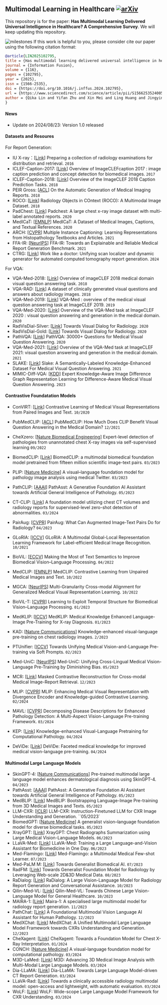 ## Multimodal Learning in Healthcare [![arXiv](https://img.shields.io/badge/<arXiv>-<2408.12880>-<COLOR>)](https://arxiv.org/pdf/2408.12880)


This repository is for the paper: **Has Multimodal Learning Delivered Universal Intelligence in Healthcare? A Comprehensive Survey**. We will keep updating this repository.

![milestones](figure/intro.png)
If this work is helpful to you, please consider cite our paper using the following citation format:

```bibtex
@article{LIN2025102795,
title = {Has multimodal learning delivered universal intelligence in healthcare? A comprehensive survey},
journal = {Information Fusion},
volume = {116},
pages = {102795},
year = {2025},
issn = {1566-2535},
doi = {https://doi.org/10.1016/j.inffus.2024.102795},
url = {https://www.sciencedirect.com/science/article/pii/S1566253524005736},
author = {Qika Lin and Yifan Zhu and Xin Mei and Ling Huang and Jingying Ma and Kai He and Zhen Peng and Erik Cambria and Mengling Feng}
}
```

#### News

- Update on 2024/08/23: Version 1.0 released

#### Datasets and Resoures

For Report Generation:

- IU X-ray：[[Link](https://academic.oup.com/jamia/article/23/2/304/2572395?login=true)] Preparing a collection of radiology examinations for distribution and retrieval. `2016`
- ICLEF-Caption-2017: [[Link](https://arodes.hes-so.ch/record/2258?v=pdf)] Overview of ImageCLEFcaption 2017 : image caption prediction and concept detection for biomedical images. `2017`
- ICLEF-Caption-2018: [[Link](https://repository.essex.ac.uk/22744/)] Overview of the ImageCLEF 2018 Caption Prediction Tasks. `2018`
- PEIR Gross: [[ACL](https://arxiv.org/pdf/1711.08195)] On the Automatic Generation of Medical Imaging Reports. `2018`
- ROCO: [[Link](https://academic.oup.com/jamia/article/23/2/304/2572395?login=true)] Radiology Objects in COntext (ROCO): A Multimodal Image Dataset. `2018`
- PadChest: [[Link](https://arxiv.org/pdf/1901.07441)] Padchest: A large chest x-ray image dataset with multi-label annotated reports. `2020`
- MedICaT: [[EMNLP](https://arxiv.org/pdf/2010.06000)] MedICaT: A Dataset of Medical Images, Captions, and Textual References. `2020`
- ARCH: [[CVPR](https://openaccess.thecvf.com/content/CVPR2021/papers/Gamper_Multiple_Instance_Captioning_Learning_Representations_From_Histopathology_Textbooks_and_Articles_CVPR_2021_paper.pdf)] Multiple Instance Captioning: Learning Representations from Histopathology Textbooks and Articles. `2021`
- FFA-IR: [[NeurIPS](https://openreview.net/pdf?id=FgYTwJbjbf)] FFA-IR: Towards an Explainable and Reliable Medical Report Generation Benchmark. `2021`
- CTRG: [[Link](https://www.sciencedirect.com/science/article/abs/pii/S0957417423019449)] Work like a doctor: Unifying scan localizer and dynamic generator for automated computed tomography report generation. `2024`

For VQA:

- VQA-Med-2018: [[Link](https://arodes.hes-so.ch/record/2780?ln=en&v=pdf)] Overview of imageCLEF 2018 medical domain visual question answering task. `2018`
- VQA-RAD: [[Link](https://www.nature.com/articles/sdata2018251)] A dataset of clinically generated visual questions and answers about radiology images. `2018`
- VQA-Med-2019: [[Link](https://arodes.hes-so.ch/record/4214?v=pdf)] VQA-Med : overview of the medical visual question answering task at ImageCLEF 2019. `2019`
- VQA-Med-2020: [[Link](https://arodes.hes-so.ch/record/6454?ln=fr&v=pdf)] Overview of the VQA-Med task at ImageCLEF 2020 : visual question answering and generation in the medical domain. `2020`
- RadVisDial-Silver: [[Link](https://aclanthology.org/2020.bionlp-1.6.pdf)] Towards Visual Dialog for Radiology. `2020`
- RadVisDial-Gold: [[Link](https://aclanthology.org/2020.bionlp-1.6.pdf)] Towards Visual Dialog for Radiology. `2020`
- PathVQA: [[Link](https://arxiv.org/pdf/2003.10286)] PathVQA: 30000+ Questions for Medical Visual Question Answering. `2020`
- VQA-Med-2021: [[Link](https://arodes.hes-so.ch/record/9062?ln=de&v=pdf)] Overview of the VQA-Med task at ImageCLEF 2021: visual question answering and generation in the medical domain. `2021`
- SLAKE: [[Link](https://arxiv.org/pdf/2102.09542)] Slake: A Semantically-Labeled Knowledge-Enhanced Dataset For Medical Visual Question Answering. `2021`
- MIMIC-Diff-VQA: [[KDD](https://dl.acm.org/doi/pdf/10.1145/3580305.3599819)] Expert Knowledge-Aware Image Difference Graph Representation Learning for Difference-Aware Medical Visual Question Answering. `2023`

#### Contrastive Foundatation Models

- ConVIRT: [[Link](https://proceedings.mlr.press/v182/zhang22a/zhang22a.pdf)] Contrastive Learning of Medical Visual Representations
  from Paired Images and Text. `10/2020`
- PubMedCLIP: [[ACL](https://aclanthology.org/2023.findings-eacl.88.pdf)] PubMedCLIP: How Much Does CLIP Benefit Visual Question Answering in the Medical Domain? `12/2021`
- CheXzero: [[Nature Biomedical Engineering](https://www.nature.com/articles/s41551-022-00936-9)] Expert-level detection of pathologies from unannotated chest X-ray images via self-supervised learning `09/2022`
- BiomedCLIP: [[Link](https://arxiv.org/pdf/2303.00915)] BiomedCLIP: a multimodal biomedical foundation model
  pretrained from fifteen million scientific image-text pairs. `03/2023`
- PLIP: [[Nature Medicine](https://www.nature.com/articles/s41591-023-02504-3)] A visual–language foundation model for pathology image analysis using medical Twitter. `03/2023`
- PathCLIP: [[AAAI](https://ojs.aaai.org/index.php/AAAI/article/view/28308)] PathAsst: A Generative Foundation AI Assistant towards Artificial General Intelligence of Pathology. `05/2023`
- CT-CLIP: [[Link](https://arxiv.org/pdf/2403.17834)] A foundation model utilizing chest CT volumes and radiology
  reports for supervised-level zero-shot detection of abnormalities. `03/2024`
- PairAug: [[CVPR](https://openaccess.thecvf.com/content/CVPR2024/papers/Xie_PairAug_What_Can_Augmented_Image-Text_Pairs_Do_for_Radiology_CVPR_2024_paper.pdf)] PairAug: What Can Augmented Image-Text Pairs Do for Radiology? `04/2023`

- GLoRIA: [[ICCV](https://openaccess.thecvf.com/content/ICCV2021/papers/Huang_GLoRIA_A_Multimodal_Global-Local_Representation_Learning_Framework_for_Label-Efficient_Medical_ICCV_2021_paper.pdf)] GLoRIA: A Multimodal Global-Local Representation Learning Framework for Label-efficient Medical Image Recognition. `10/2021`
- BioViL: [[ECCV](https://arxiv.org/pdf/2204.09817)] Making the Most of Text Semantics to Improve Biomedical Vision–Language Processing. `04/2022`
- MedCLIP: [[EMNLP](https://arxiv.org/pdf/2210.10163)] MedCLIP: Contrastive Learning from Unpaired Medical Images and Text. `10/2022`
- MGCA: [[NeurIPS](https://proceedings.neurips.cc/paper_files/paper/2022/file/d925bda407ada0df3190df323a212661-Paper-Conference.pdf)] Multi-Granularity Cross-modal Alignment for Generalized Medical Visual Representation Learning. `10/2022`
- BioViL-T: [[CVPR](https://openaccess.thecvf.com/content/CVPR2023/papers/Bannur_Learning_To_Exploit_Temporal_Structure_for_Biomedical_Vision-Language_Processing_CVPR_2023_paper.pdf)] Learning to Exploit Temporal Structure for Biomedical Vision–Language Processing. `01/2023`
- MedKLIP: [[ICCV](https://openaccess.thecvf.com/content/ICCV2023/papers/Wu_MedKLIP_Medical_Knowledge_Enhanced_Language-Image_Pre-Training_for_X-ray_Diagnosis_ICCV_2023_paper.pdf)] MedKLIP: Medical Knowledge Enhanced Language-Image
  Pre-Training for X-ray Diagnosis. `01/2023`
- KAD: [[Nature Communications](https://www.nature.com/articles/s41467-023-40260-7)] Knowledge-enhanced visual-language pre-training on chest radiology images. `2/2023`
- PTUnifier: [[ICCV](https://openaccess.thecvf.com/content/ICCV2023/papers/Chen_Towards_Unifying_Medical_Vision-and-Language_Pre-Training_via_Soft_Prompts_ICCV_2023_paper.pdf)] Towards Unifying Medical Vision-and-Language Pre-training via Soft Prompts. `02/2023`
- Med-UniC: [[NeurIPS](https://proceedings.neurips.cc/paper_files/paper/2023/file/af38fb8e90d586f209235c94119ba193-Paper-Conference.pdf)] Med-UniC: Unifying Cross-Lingual Medical Vision-Language Pre-Training by Diminishing Bias. `05/2023`
- MCR: [[Link](https://arxiv.org/pdf/2312.15840)] Masked Contrastive Reconstruction for Cross-modal Medical Image-Report Retrieval. `12/2023`
- MLIP: [[CVPR](https://openaccess.thecvf.com/content/CVPR2024/papers/Li_MLIP_Enhancing_Medical_Visual_Representation_with_Divergence_Encoder_and_Knowledge-guided_CVPR_2024_paper.pdf)] MLIP: Enhancing Medical Visual Representation with Divergence Encoder and Knowledge-guided Contrastive Learning. `02/2024`
- MAVL: [[CVPR](https://openaccess.thecvf.com/content/CVPR2024/papers/Phan_Decomposing_Disease_Descriptions_for_Enhanced_Pathology_Detection_A_Multi-Aspect_Vision-Language_CVPR_2024_paper.pdf)] Decomposing Disease Descriptions for Enhanced Pathology Detection: A Multi-Aspect Vision-Language Pre-training Framework. `03/2024`
- KEP: [[Link](https://arxiv.org/pdf/2404.09942)] Knowledge-enhanced Visual-Language Pretraining for Computational Pathology. `04/2024`
- DeViDe: [[Link](https://arxiv.org/pdf/2404.03618)] DeViDe: Faceted medical knowledge for improved medical vision-language pre-training. `04/2024`

#### Multimodal Large Language Models

- SkinGPT-4: [[Nature Communications](https://www.nature.com/articles/s41467-024-50043-3)] Pre-trained multimodal large language model enhances dermatological diagnosis using SkinGPT-4. `04/2023`
- PathAsst: [[AAAI](https://ojs.aaai.org/index.php/AAAI/article/view/28308)] PathAsst: A Generative Foundation AI Assistant towards Artificial General Intelligence of Pathology. `05/2023`
- MedBLIP: [[Link](https://arxiv.org/pdf/2305.10799)] MedBLIP: Bootstrapping Language-Image Pre-training from 3D Medical Images and Texts. `05/2023`
- LLM-CXR: [[ICLR](https://arxiv.org/pdf/2305.11490)] LLM-CXR: Instruction-Finetuned LLM for CXR Image Understanding and Generation. ``05/2023`
- BiomedGPT: [[Nature Medicine](https://www.nature.com/articles/s41591-024-03185-2)] A generalist vision–language foundation model for diverse biomedical tasks. `05/2023`
- XrayGPT: [[Link](https://arxiv.org/pdf/2306.07971)] XrayGPT: Chest Radiographs Summarization using Large Medical
  Vision-Language Models. `06/2023`
- LLaVA-Med: [[Link](https://proceedings.neurips.cc/paper_files/paper/2023/file/5abcdf8ecdcacba028c6662789194572-Paper-Datasets_and_Benchmarks.pdf)] LLaVA-Med: Training a Large Language-and-Vision Assistant for Biomedicine in One Day. `06/2023`
- Med-Flamingo: [[Link](https://proceedings.mlr.press/v225/moor23a/moor23a.pdf)] Med-Flamingo: a Multimodal Medical Few-shot Learner. `07/2023`
- Med-PaLM M: [[Link](https://arxiv.org/pdf/2307.14334)] Towards Generalist Biomedical AI. `07/2023`
- RadFM: [[Link](https://arxiv.org/pdf/2308.02463)] Towards Generalist Foundation Model for Radiology by
  Leveraging Web-scale 2D&3D Medical Data. `08/2023`
- RaDialog: [[Link](https://arxiv.org/pdf/2311.18681)] RaDialog: A Large Vision-Language Model for Radiology Report Generation and Conversational Assistance. `10/2023`
- Qilin-Med-VL: [[Link](https://arxiv.org/pdf/2310.17956)] Qilin-Med-VL: Towards Chinese Large Vision-Language Model for General Healthcare. `10/2023`
- MAIRA-1: [[Link](https://arxiv.org/pdf/2311.13668)] Maira-1: A specialised large multimodal model
  for radiology report generation. `11/2023`
- PathChat: [[Link](https://arxiv.org/pdf/2312.07814)] A Foundational Multimodal Vision Language AI Assistant for
  Human Pathology. `12/2023`
- MedXChat: [[Link](https://arxiv.org/pdf/2312.02233)] MedXChat: A Unified Multimodal Large Language Model Framework towards CXRs Understanding and Generation. `12/2023`
- CheXagent: [[Link](https://arxiv.org/pdf/2401.12208)] CheXagent: Towards a Foundation Model for Chest X-Ray Interpretation. `01/2024`
- CONCH: [[Nature Medicine](https://www.nature.com/articles/s41591-024-02856-4)] A visual-language foundation model for computational pathology. `03/2024`
- M3D-LaMed: [[Link](https://arxiv.org/pdf/2404.00578)] M3D: Advancing 3D Medical Image Analysis with Multi-Modal Large Language Models. `03/2024`
- Dia-LLaMA: [[Link](https://arxiv.org/pdf/2403.16386)] Dia-LLaMA: Towards Large Language Model-driven CT Report Generation. `03/2024`
- LLaVA-Rad: [[Link](https://arxiv.org/pdf/2403.08002)] Towards a clinically accessible radiology multimodal
  model: open-access and lightweight, with automatic evaluation. `03/2024`
- WoLF: [[Link](https://arxiv.org/pdf/2403.15456)] WoLF: Wide-scope Large Language Model Framework for CXR Understanding. `03/2024`
